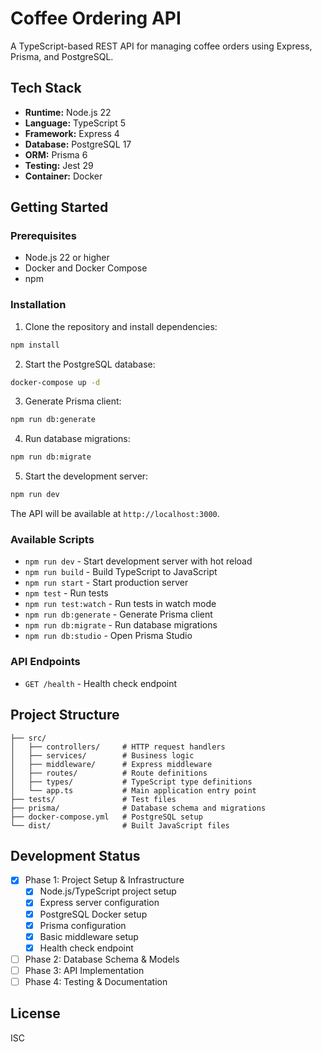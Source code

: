 # Coffee Ordering API

A TypeScript-based REST API for managing coffee orders using Express, Prisma, and PostgreSQL.

## Tech Stack

- **Runtime:** Node.js 22
- **Language:** TypeScript 5
- **Framework:** Express 4
- **Database:** PostgreSQL 17
- **ORM:** Prisma 6
- **Testing:** Jest 29
- **Container:** Docker

## Getting Started

### Prerequisites

- Node.js 22 or higher
- Docker and Docker Compose
- npm

### Installation

1. Clone the repository and install dependencies:

```bash
npm install
```

2. Start the PostgreSQL database:

```bash
docker-compose up -d
```

3. Generate Prisma client:

```bash
npm run db:generate
```

4. Run database migrations:

```bash
npm run db:migrate
```

5. Start the development server:

```bash
npm run dev
```

The API will be available at `http://localhost:3000`.

### Available Scripts

- `npm run dev` - Start development server with hot reload
- `npm run build` - Build TypeScript to JavaScript
- `npm run start` - Start production server
- `npm test` - Run tests
- `npm run test:watch` - Run tests in watch mode
- `npm run db:generate` - Generate Prisma client
- `npm run db:migrate` - Run database migrations
- `npm run db:studio` - Open Prisma Studio

### API Endpoints

- `GET /health` - Health check endpoint

## Project Structure

```
├── src/
│   ├── controllers/     # HTTP request handlers
│   ├── services/        # Business logic
│   ├── middleware/      # Express middleware
│   ├── routes/          # Route definitions
│   ├── types/           # TypeScript type definitions
│   └── app.ts           # Main application entry point
├── tests/               # Test files
├── prisma/              # Database schema and migrations
├── docker-compose.yml   # PostgreSQL setup
└── dist/                # Built JavaScript files
```

## Development Status

- [x] Phase 1: Project Setup & Infrastructure
  - [x] Node.js/TypeScript project setup
  - [x] Express server configuration
  - [x] PostgreSQL Docker setup
  - [x] Prisma configuration
  - [x] Basic middleware setup
  - [x] Health check endpoint
- [ ] Phase 2: Database Schema & Models
- [ ] Phase 3: API Implementation
- [ ] Phase 4: Testing & Documentation

## License

ISC
